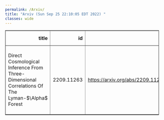 ```yaml
---
permalink: /Arxiv/
title: "Arxiv (Sun Sep 25 22:10:05 EDT 2022) "
classes: wide
---
```

<table border="1" class="dataframe">
  <thead>
    <tr style="text-align: right;">
      <th>title</th>
      <th>id</th>
      <th>url</th>
      <th>authors</th>
      <th>Local Authors</th>
    </tr>
  </thead>
  <tbody>
    <tr>
      <td>Direct Cosmological Inference From Three-Dimensional Correlations Of The   Lyman-$\Alpha$ Forest</td>
      <td>2209.11263</td>
      <td><a href="https://arxiv.org/abs/2209.11263" target="_blank">https://arxiv.org/abs/2209.11263</a></td>
      <td>Francesca Gerardi, Andrei Cuceu, Andreu Font-Ribera, Benjamin Joachimi, Pablo Lemos</td>
      <td>Andrei Cuceu</td>
    </tr>
  </tbody>
</table>
